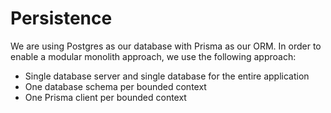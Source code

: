 # Persistence

We are using Postgres as our database with Prisma as our ORM.
In order to enable a modular monolith approach, we use the following approach:
- Single database server and single database for the entire application
- One database schema per bounded context
- One Prisma client per bounded context
